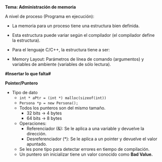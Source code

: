 **Tema: Administración de memoria**

A nivel de proceso (Programa en ejecución):

- La memoria para un proceso tiene una estructura bien definida.
- Esta estructura puede variar según el compilador (el compilador define la estructura).

- Para el lenguaje C/C++, la estructura tiene a ser:

- Memory Layout: Parámetros de línea de comando (argumentos) y variables de ambiente (variables de sólo lectura).

**#Insertar lo que falta#**

**Pointer/Puntero**

- Tipo de dato
  - `int * aPtr = (int *) malloc(sizeof(int))`
  - `Persona *p = new Persona();`
  - Todos los punteros son del mismo tamaño.
    - 32 bits -> 4 bytes
    - 64 bits -> 8 bytes
  - Operaciones:
    - Referenciador (&): Se le aplica a una variable y devuelve la dirección.
    - Desreferenciador (*): Se le aplica a un pointer y devuelve el valor apuntado.
  - Se les pone tipo para detectar errores en tiempo de compilación.
  - Un puntero sin inicializar tiene un valor conocido como **Bad Value.** 



